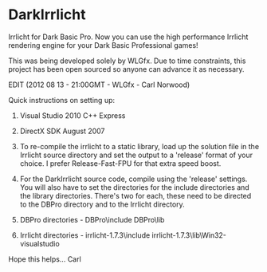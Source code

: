 DarkIrrlicht
============

Irrlicht for Dark Basic Pro. Now you can use the high performance Irrlicht
rendering engine for your Dark Basic Professional games!

This was being developed solely by WLGfx. Due to time constraints, this project
has been open sourced so anyone can advance it as necessary.

EDIT (2012 08 13 - 21:00GMT - WLGfx - Carl Norwood)

Quick instructions on setting up:

1. Visual Studio 2010 C++ Express

2. DirectX SDK August 2007

3. To re-compile the irrlicht to a static library, load up the solution file in the
  Irrlicht source directory and set the output to a 'release' format of your choice.
	I prefer Release-Fast-FPU for that extra speed boost.
	
4. For the DarkIrrlicht source code, compile using the 'release' settings. You will
	also have to set the directories for the include directories and the library
	directories. There's two for each, these need to be directed to the DBPro directory
	and to the Irrlicht directory.
	
5. DBPro directories -
	DBPro\include
	DBPro\lib
	
6. Irrlicht directories -
	irrlicht-1.7.3\include
	irrlicht-1.7.3\lib\Win32-visualstudio
	
Hope this helps... Carl